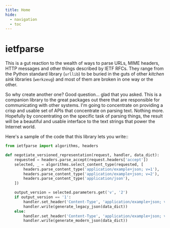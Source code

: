 ```yaml
---
title: Home
hide:
  - navigation
  - toc
---
```

# ietfparse

This is a gut reaction to the wealth of ways to parse URLs, MIME headers,
HTTP messages and other things described by IETF RFCs.  They range from
the Python standard library (`urllib`) to be buried in the guts of other
*kitchen sink* libraries (`werkzeug`) and most of them are broken in one
way or the other.

So why create another one?  Good question... glad that you asked.  This is
a companion library to the great packages out there that are responsible for
communicating with other systems.  I'm going to concentrate on providing a
crisp and usable set of APIs that concentrate on parsing text.  Nothing more.
Hopefully by concentrating on the specific task of parsing things, the result
will be a beautiful and usable interface to the text strings that power the
Internet world.

Here's a sample of the code that this library lets you write::
```python
from ietfparse import algorithms, headers

def negotiate_versioned_representation(request, handler, data_dict):
    requested = headers.parse_accept(request.headers['accept'])
    selected, _ = algorithms.select_content_type(requested, [
        headers.parse_content_type('application/example+json; v=1'),
        headers.parse_content_type('application/example+json; v=2'),
        headers.parse_content_type('application/json'),
    ])

    output_version = selected.parameters.get('v', '2')
    if output_version == '1':
        handler.set_header('Content-Type', 'application/example+json; v=1')
        handler.write(generate_legacy_json(data_dict))
    else:
        handler.set_header('Content-Type', 'application/example+json; v=2')
        handler.write(generate_modern_json(data_dict))
```
